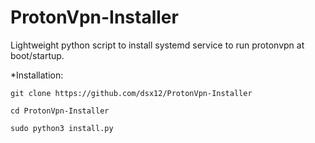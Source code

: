 # ProtonVpn-Installer
Lightweight python script to install systemd service to run protonvpn at boot/startup.

*Installation:

`git clone https://github.com/dsx12/ProtonVpn-Installer`

`cd ProtonVpn-Installer`

`sudo python3 install.py`

